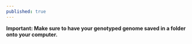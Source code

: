 ```yaml
---
published: true
---
```

**Important: Make sure to have your genotyped genome saved in a folder onto your computer.**